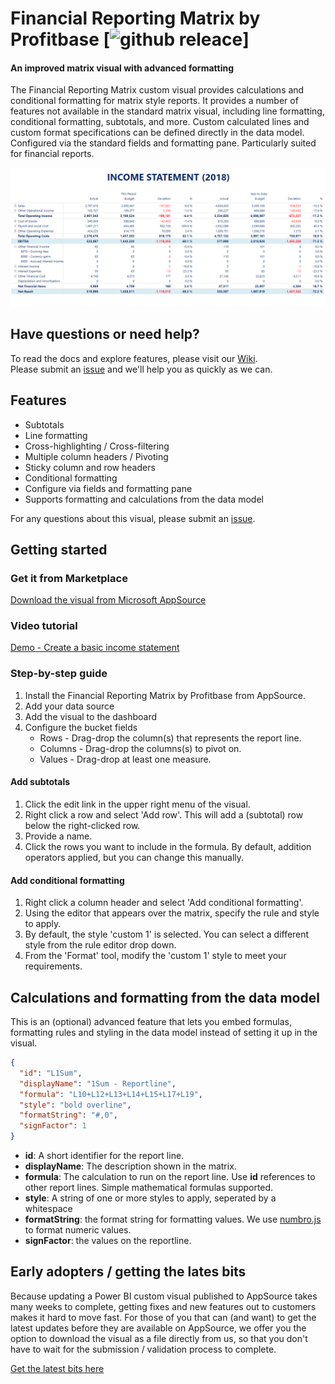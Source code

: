 # Financial Reporting Matrix by Profitbase [![github releace](https://img.shields.io/github/release/Profitbase/PowerBI-visuals-FinancialReportingMatrix.svg)]

#### An improved matrix visual with advanced formatting

The Financial Reporting Matrix custom visual provides calculations and conditional formatting for matrix style reports. It provides a number of features not available in the standard matrix visual, including line formatting, conditional formatting, subtotals, and more. Custom calculated lines and custom format specifications can be defined directly in the data model. Configured via the standard fields and formatting pane. Particularly suited for financial reports.

![Income Statement](assets/Demo_Screenshot.PNG)

## Have questions or need help?

To read the docs and explore features, please visit our [Wiki](https://github.com/Profitbase/PowerBI-visuals-FinancialReportingMatrix/wiki).  
Please submit an [issue](https://github.com/Profitbase/PowerBI-visuals-FinancialReportingMatrix/issues) and we'll help you as quickly as we can.


## Features

- Subtotals
- Line formatting
- Cross-highlighting / Cross-filtering
- Multiple column headers / Pivoting
- Sticky column and row headers
- Conditional formatting
- Configure via fields and formatting pane
- Supports formatting and calculations from the data model

For any questions about this visual, please submit an [issue](https://github.com/Profitbase/PowerBI-visuals-FinancialReportingMatrix/issues).

## Getting started

### Get it from Marketplace

[Download the visual from Microsoft AppSource](https://appsource.microsoft.com/en-us/product/power-bi-visuals/WA200000642?tab=Overview)

### Video tutorial

[Demo - Create a basic income statement](https://www.youtube.com/watch?v=O0ibpu_np80)

### Step-by-step guide

1. Install the Financial Reporting Matrix by Profitbase from AppSource.
2. Add your data source
3. Add the visual to the dashboard
4. Configure the bucket fields
   - Rows - Drag-drop the column(s) that represents the report line.
   - Columns - Drag-drop the columns(s) to pivot on.
   - Values - Drag-drop at least one measure.

#### Add subtotals

1. Click the edit link in the upper right menu of the visual.
2. Right click a row and select 'Add row'. This will add a (subtotal) row below the right-clicked row.
3. Provide a name.
4. Click the rows you want to include in the formula. By default, addition operators applied, but you can change this manually.

#### Add conditional formatting

1. Right click a column header and select 'Add conditional formatting'.
2. Using the editor that appears over the matrix, specify the rule and style to apply.
3. By default, the style 'custom 1' is selected. You can select a different style from the rule editor drop down.
4. From the 'Format' tool, modify the 'custom 1' style to meet your requirements.

## Calculations and formatting from the data model

This is an (optional) advanced feature that lets you embed formulas, formatting rules and styling in the data model instead of setting it up in the visual.

```json
{
  "id": "L1Sum",
  "displayName": "1Sum - Reportline",
  "formula": "L10+L12+L13+L14+L15+L17+L19",
  "style": "bold overline",
  "formatString": "#,0",
  "signFactor": 1
}
```

- **id**: A short identifier for the report line.
- **displayName**: The description shown in the matrix.
- **formula**: The calculation to run on the report line. Use **id** references to other report lines. Simple mathematical formulas supported.
- **style**: A string of one or more styles to apply, seperated by a whitespace
- **formatString**: the format string for formatting values. We use [numbro.js](https://numbrojs.com/) to format numeric values.
- **signFactor**: the values on the reportline.

## Early adopters / getting the lates bits

Because updating a Power BI custom visual published to AppSource takes many weeks to complete, getting fixes and new features out to customers makes it hard to move fast. For those of you that can (and want) to get the latest updates before they are available on AppSource, we offer you the option to download the visual as a file directly from us, so that you don't have to wait for the submission / validation process to complete.

[Get the latest bits here](https://github.com/Profitbase/PowerBI-visuals-FinancialReportingMatrix/releases)
